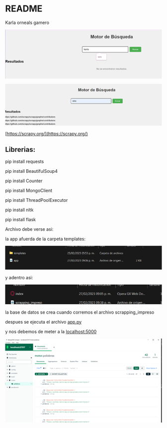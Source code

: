 # README

Karla orneals gamero

![Untitled](README%20fc2e26f59ea84b74a5b30988ae93443b/Untitled.png)

![Untitled](README%20fc2e26f59ea84b74a5b30988ae93443b/Untitled%201.png)

[https://scrapy.org/](https://scrapy.org/)

## Librerias:

pip install requests

pip install BeautifulSoup4

pip install Counter

pip install MongoClient

pip install ThreadPoolExecutor

pip install nltk 

pip install flask

Archivo debe verse asi:

la app afuerda de la carpeta templates:

![Untitled](README%20fc2e26f59ea84b74a5b30988ae93443b/Untitled%202.png)

y adentro asi:

![Untitled](README%20fc2e26f59ea84b74a5b30988ae93443b/Untitled%203.png)

la base de datos se crea cuando corremos el archivo scrapping_impreso

despues se ejecuta el archivo [app.py](http://app.py) 

y nos debemos de meter a la [localhost:5000](http://localhost:5000) 

![Untitled](README%20fc2e26f59ea84b74a5b30988ae93443b/Untitled%204.png)